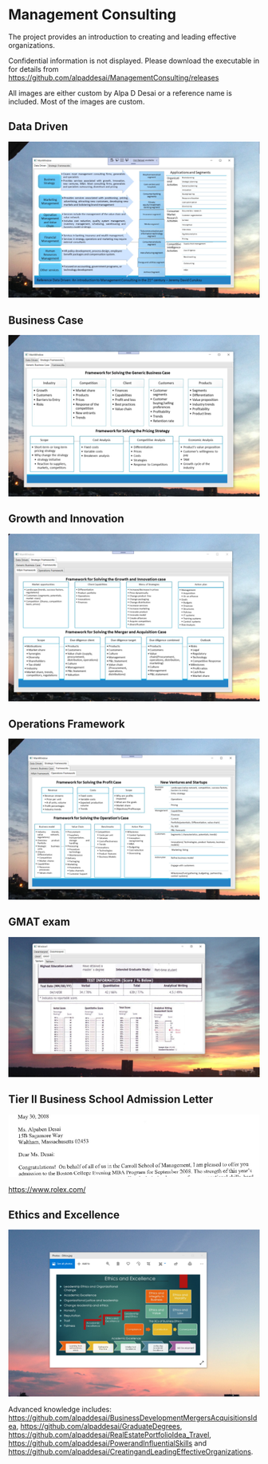# Management Consulting

The project provides an introduction to creating and leading effective organizations. 

Confidential information is not displayed. Please download the executable in  for details from https://github.com/alpaddesai/ManagementConsulting/releases

All images are either custom by Alpa D Desai or a reference name is included. Most of the images are custom.

## Data Driven
![image](DataDriven.png)

## Business Case
![image](BusinessCase.png)

## Growth and Innovation
![image](GrowthInnovationCase.png)

## Operations Framework
![image](OperationsFramework.png)

## GMAT exam
![image](GMATImage5.jpg)

## Tier II Business School Admission Letter
![image](admissionletter.jpg)

https://www.rolex.com/

## Ethics and Excellence
![image](EthicsandExcellence.png)

Advanced knowledge includes: https://github.com/alpaddesai/BusinessDevelopmentMergersAcquisitionsIdea, https://github.com/alpaddesai/GraduateDegrees, https://github.com/alpaddesai/RealEstatePortfolioIdea_Travel, https://github.com/alpaddesai/PowerandInfluentialSkills and https://github.com/alpaddesai/CreatingandLeadingEffectiveOrganizations. 
